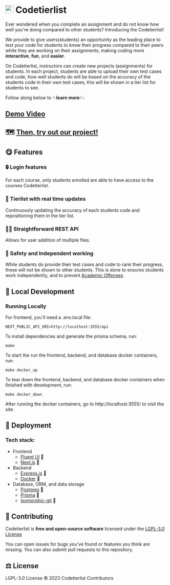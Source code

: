 <h1>
<picture>
  <img alt="Code Tier List" src="https://i.imgur.com/IJ0aAfV.png" height="25">
</picture>
Codetierlist
</h1>

Ever wondered when you complete an assignment and do not know how well you're
doing compared to other students? Introducing the Codetierlist!

We provide to give users(students) an opportunity as the leading place to test
your code for students to know their progress compared to their peers while they
are working on their assignments, making coding more **interactive**, **fun**,
and **easier**.

On Codetierlist, instructors can create new projects (assignments) for students.
In each project, students are able to upload their own test cases and code, how
 well students do will be based on the accuracy of the students code in their
 own test cases, this will be shown in a tier list for students to see.

Follow along below to ✨**learn more**✨:

## [Demo Video](https://www.youtube.com/watch?v=pgzzxjJiDTQ)

## 🗺️ [Then, try out our project!](https://codetierlist.utm.utoronto.ca/)

## 😋 Features

### 🔒 Login features
For each course, only students enrolled are able to have access to the courses
Codetierlist.

### 🥇 Tierlist with real time updates
Continuously updating the accuracy of each students code and repositioning them
in the tier list.

### 🧑‍💻 Straightforward REST API
Allows for user addition of multiple files.

### 🤫 Safety and Independent working
While students do provide their test cases and code to rank their progress, these
will not be shown to other students. This is done to ensures students work
independently, and to prevent [Academic Offenses](https://www.utm.utoronto.ca/academic-integrity/students/sanctions).

## 💼 Local Development

### Running Locally

For frontend, you'll need a .env.local file:
```
NEXT_PUBLIC_API_URI=http://localhost:3555/api
```

To install dependencies and generate the prisma schema, run:
```
make
```

To start the run the frontend, backend, and database docker containers, run:
```
make docker_up
```

To tear down the frontend, backend, and database docker containers when finished with development, run:
```
make docker_down
```

After running the docker containers, go to http://localhost:3555/ to visit the site.


## 🚀 Deployment

### Tech stack:
* Frontend
    * [Fluent UI](https://fluent2.microsoft.design/) 🌊
    * [Next.js](https://nextjs.org/) 🖖
* Backend
    * [Express.js](https://expressjs.com/) 🚂
    * [Docker](https://www.docker.com/) 🐳
* Database, ORM, and data storage
    * [Postgres](https://www.postgresql.org/) 🐘
    * [Prisma](https://www.prisma.io/) 🦄
    * [Isomorphic-git](https://github.com/isomorphic-git/isomorphic-git) 🐙

## 💪 Contributing

Codetierlist is **free and open-source software** licensed under the
[LGPL-3.0 License](https://www.gnu.org/licenses/lgpl-3.0.en.html)

You can open issues for bugs you've found or features you think are missing.
You can also submit pull requests to this repository.

## ⚖️ License
LGPL-3.0 License © 2023 Codetierlist Contributors
